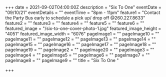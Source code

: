+++
date = 2021-09-02T04:00:00Z
description = "Six To One"
eventDate = "09/10/21"
eventDetails = ""
eventTime = "8pm - 11pm"
feature1 = "Contact the Party Bus early to schedule a pick up/ drop off @260.227.8633"
feature2 = ""
feature3 = ""
feature4 = ""
feature5 = ""
feature6 = ""
featured_image = "/six-to-one-cover-photo-1.jpg"
featured_image_height = "4051"
featured_image_width = "6076"
pageImage1 = ""
pageImage10 = ""
pageImage11 = ""
pageImage12 = ""
pageImage13 = ""
pageImage14 = ""
pageImage15 = ""
pageImage16 = ""
pageImage17 = ""
pageImage18 = ""
pageImage19 = ""
pageImage2 = ""
pageImage20 = ""
pageImage3 = ""
pageImage4 = ""
pageImage5 = ""
pageImage6 = ""
pageImage7 = ""
pageImage8 = ""
pageImage9 = ""
title = "Six To One "

+++
